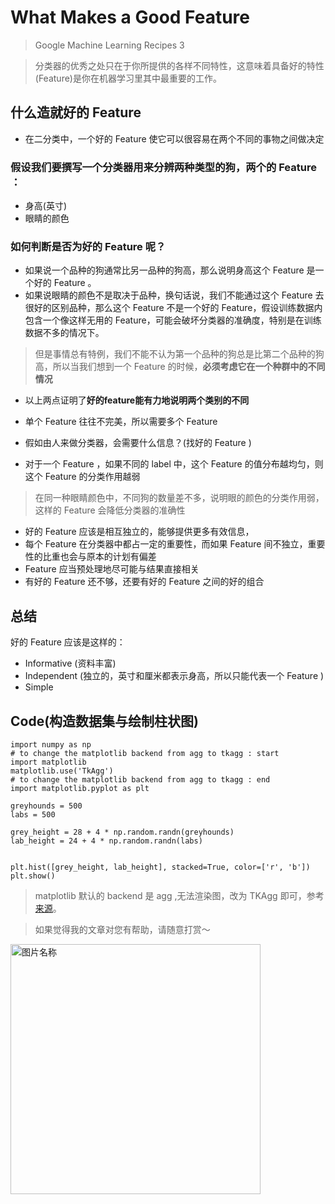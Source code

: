 # What Makes a Good Feature

> Google Machine Learning Recipes 3


> 分类器的优秀之处只在于你所提供的各样不同特性，这意味着具备好的特性(Feature)是你在机器学习里其中最重要的工作。

## 什么造就好的 Feature

* 在二分类中，一个好的 Feature 使它可以很容易在两个不同的事物之间做决定

### 假设我们要撰写一个分类器用来分辨两种类型的狗，两个的 Feature ：
* 身高(英寸)
* 眼睛的颜色

### 如何判断是否为好的 Feature 呢？
* 如果说一个品种的狗通常比另一品种的狗高，那么说明身高这个 Feature 是一个好的 Feature 。
* 如果说眼睛的颜色不是取决于品种，换句话说，我们不能通过这个 Feature 去很好的区别品种，那么这个 Feature 不是一个好的 Feature，假设训练数据内包含一个像这样无用的  Feature，可能会破坏分类器的准确度，特别是在训练数据不多的情况下。

> 但是事情总有特例，我们不能不认为第一个品种的狗总是比第二个品种的狗高，所以当我们想到一个 Feature 的时候，**必须考虑它在一个种群中的不同情况**

* 以上两点证明了**好的feature能有力地说明两个类别的不同**


* 单个 Feature 往往不完美，所以需要多个 Feature 
* 假如由人来做分类器，会需要什么信息？(找好的 Feature )
* 对于一个 Feature ，如果不同的 label 中，这个 Feature 的值分布越均匀，则这个 Feature 的分类作用越弱

> 在同一种眼睛颜色中，不同狗的数量差不多，说明眼的颜色的分类作用弱，这样的 Feature 会降低分类器的准确性

* 好的 Feature 应该是相互独立的，能够提供更多有效信息，
* 每个 Feature 在分类器中都占一定的重要性，而如果  Feature 间不独立，重要性的比重也会与原本的计划有偏差
*  Feature 应当预处理地尽可能与结果直接相关
* 有好的 Feature 还不够，还要有好的 Feature 之间的好的组合

## **总结**
好的 Feature 应该是这样的：

* Informative (资料丰富)
* Independent (独立的，英寸和厘米都表示身高，所以只能代表一个 Feature )
* Simple 

## Code(构造数据集与绘制柱状图)

    import numpy as np
    # to change the matplotlib backend from agg to tkagg : start
    import matplotlib
    matplotlib.use('TkAgg')
    # to change the matplotlib backend from agg to tkagg : end
    import matplotlib.pyplot as plt
    
    greyhounds = 500
    labs = 500
    
    grey_height = 28 + 4 * np.random.randn(greyhounds)
    lab_height = 24 + 4 * np.random.randn(labs)
    
    
    plt.hist([grey_height, lab_height], stacked=True, color=['r', 'b'])
    plt.show()

> matplotlib 默认的 backend 是 agg ,无法渲染图，改为  TKAgg 即可，参考[来源](http://www.jianshu.com/p/3f4b89aaf057)。

> 如果觉得我的文章对您有帮助，请随意打赏～

<img src="https://github.com/ahangchen/GoogleML/raw/master/res/wxmoney.jpg" width = "400" height = "400" alt="图片名称" align=center />
